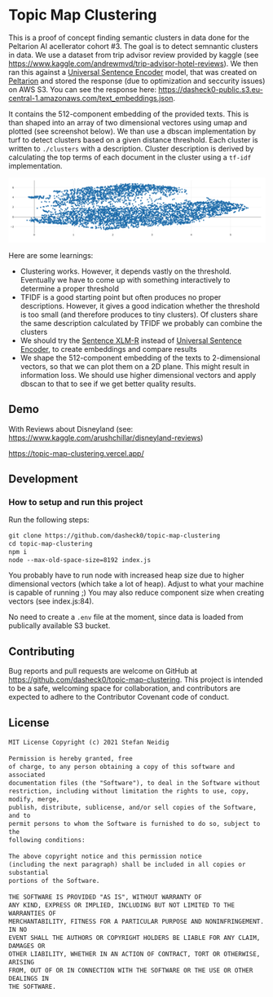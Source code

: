 # Topic Map Clustering 
<!-- section: Introduction -->
<!-- Describe briefly what your software is. What problem does it solve? At what target audience is it aimed? -->
This is a proof of concept finding semantic clusters in data done for the Peltarion AI acellerator cohort #3. The goal is to detect semnantic clusters in data. We use a dataset from trip advisor review provided by kaggle (see https://www.kaggle.com/andrewmvd/trip-advisor-hotel-reviews). We then ran this against a [Universal Sentence Encoder](https://peltarion.com/knowledge-center/documentation/modeling-view/build-an-ai-model/blocks/universal-sentence-encoder) model, that was created on [Peltarion](https://peltarion.com) and stored the response (due to optimization and seccurity issues) on AWS S3. You can see the response here: https://dasheck0-public.s3.eu-central-1.amazonaws.com/text_embeddings.json.

It contains the 512-component embedding of the provided texts. This is than shaped into an array of two dimensional vectores using umap and plotted (see screenshot below). We than use a dbscan implementation by turf to detect clusters based on a given distance threshold. Each cluster is written to  `./clusters` with a description. Cluster description is derived by calculating the top terms of each document in the cluster using a `tf-idf` implementation.

![Cluster](art/cluster.png)

Here are some learnings:
- Clustering works. However, it depends vastly on the threshold. Eventually we have to come up with something interactively to determine a proper threshold
- TFIDF is a good starting point but often produces no proper descriptions. However, it gives a good indication whether the threshold is too small (and therefore produces to tiny clusters). Of clusters share the same description calculated by TFIDF we probably can combine the clusters
- We should try the [Sentence XLM-R](https://peltarion.com/knowledge-center/documentation/modeling-view/build-an-ai-model/blocks/xlm-r-encoder) instead of [Universal Sentence Encoder](https://peltarion.com/knowledge-center/documentation/modeling-view/build-an-ai-model/blocks/universal-sentence-encoder), to create embeddings and compare results
- We shape the 512-component embedding of the texts to 2-dimensional vectors, so that we can plot them on a 2D plane. This might result in information loss. We should use higher dimensional vectors and apply dbscan to that to see if we get better quality results.

## Demo
With Reviews about Disneyland (see: https://www.kaggle.com/arushchillar/disneyland-reviews)

https://topic-map-clustering.vercel.app/ 

## Development
<!-- section: Development -->
<!-- If you software is developed within a team you shhould include this section. Describe how to setup thhe project. Include dependencies, conventions and other things to know in order to start developing. In short: After reading this section everyone should be able to develop this piece of software. -->
<!--
Possible subsections

### Commit messages
### How to publish a release
### Tests
-->
### How to setup and run this project
Run the following steps:
```
git clone https://github.com/dasheck0/topic-map-clustering
cd topic-map-clustering
npm i 
node --max-old-space-size=8192 index.js 
```

You probably have to run node with increased heap size due to higher dimensional vectors (which take a lot of heap). Adjust to what your machine is capable of running ;) You may also reduce component size when creating vectors (see index.js:84).

No need to create a `.env` file at the moment, since data is loaded from publically available S3 bucket.

## Contributing
<!-- section: Contributing -->
<!-- Describe what action one should take in order to contribute. Does a certain styleguide has to be adhered. How can one apply changes (i.e. push vs. pull request)? -->
Bug reports and pull requests are welcome on GitHub at https://github.com/dasheck0/topic-map-clustering. This project is intended to be a safe, welcoming space for collaboration, and contributors are expected to adhere to the Contributor Covenant code of conduct.

## License
<!-- section: License -->
<!-- Describe the license under which your software is published. Note that an unlicensed piece of software is most likely never used. So do not skip tihs part! -->
```
MIT License Copyright (c) 2021 Stefan Neidig

Permission is hereby granted, free
of charge, to any person obtaining a copy of this software and associated
documentation files (the "Software"), to deal in the Software without
restriction, including without limitation the rights to use, copy, modify, merge,
publish, distribute, sublicense, and/or sell copies of the Software, and to
permit persons to whom the Software is furnished to do so, subject to the
following conditions:

The above copyright notice and this permission notice
(including the next paragraph) shall be included in all copies or substantial
portions of the Software.

THE SOFTWARE IS PROVIDED "AS IS", WITHOUT WARRANTY OF
ANY KIND, EXPRESS OR IMPLIED, INCLUDING BUT NOT LIMITED TO THE WARRANTIES OF
MERCHANTABILITY, FITNESS FOR A PARTICULAR PURPOSE AND NONINFRINGEMENT. IN NO
EVENT SHALL THE AUTHORS OR COPYRIGHT HOLDERS BE LIABLE FOR ANY CLAIM, DAMAGES OR
OTHER LIABILITY, WHETHER IN AN ACTION OF CONTRACT, TORT OR OTHERWISE, ARISING
FROM, OUT OF OR IN CONNECTION WITH THE SOFTWARE OR THE USE OR OTHER DEALINGS IN
THE SOFTWARE.
```
